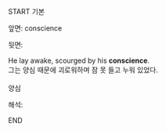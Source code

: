 START
기본

앞면:
conscience


뒷면:
<div>He lay awake, scourged by his <strong>conscience</strong>.</div><div><div>그는 양심 때문에 괴로워하며 잠 못 들고 누워 있었다.</div></div><div><br></div><div>양심</div>


해석:

END